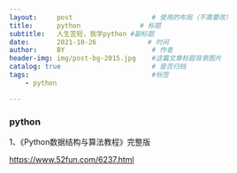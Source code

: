 ```yaml
---
layout:     post                    # 使用的布局（不需要改）
title:      python               # 标题 
subtitle:   人生苦短，我学python #副标题
date:       2021-10-26             # 时间
author:     BY                      # 作者
header-img: img/post-bg-2015.jpg    #这篇文章标题背景图片
catalog: true                       # 是否归档
tags:                               #标签
    - python

---
```


### python

1、《Python数据结构与算法教程》完整版

https://www.52fun.com/6237.html